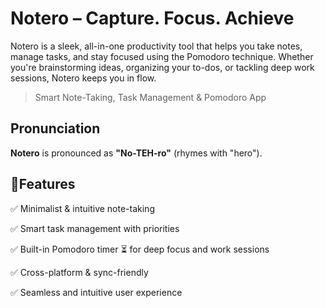 # Notero – Capture. Focus. Achieve

Notero is a sleek, all-in-one productivity tool that helps you take notes, manage tasks, and stay focused using the Pomodoro technique. Whether you're brainstorming ideas, organizing your to-dos, or tackling deep work sessions, Notero keeps you in flow.

> Smart Note-Taking, Task Management & Pomodoro App

## Pronunciation

**Notero** is pronounced as **"No-TEH-ro"** (rhymes with "hero").

## 🔹Features

✅ Minimalist & intuitive note-taking

✅ Smart task management with priorities

✅ Built-in Pomodoro timer ⏳ for deep focus and work sessions

✅ Cross-platform & sync-friendly

✅ Seamless and intuitive user experience
